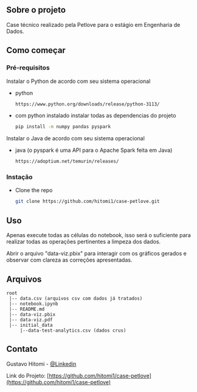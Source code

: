 ## Sobre o projeto

Case técnico realizado pela Petlove para o estágio em Engenharia de Dados.

## Como começar

### Pré-requisitos

Instalar o Python de acordo com seu sistema operacional
- python
  ```sh
  https://www.python.org/downloads/release/python-3113/
  ```
- com python instalado instalar todas as dependencias do projeto
  ```sh
  pip install -m numpy pandas pyspark
  ```
Instalar o Java de acordo com seu sistema operacional
- java (o pyspark é uma API para o Apache Spark feita em Java)
  ```sh
  https://adoptium.net/temurin/releases/
  ```

### Instação

- Clone the repo
   ```sh
   git clone https://github.com/hitomi1/case-petlove.git
   ```

## Uso

Apenas execute todas as células do notebook, isso será o suficiente para realizar todas as operações pertinentes a limpeza dos dados.

Abrir o arquivo "data-viz.pbix" para interagir com os gráficos gerados e observar com clareza as correções apresentadas.


## Arquivos
```
root
 |-- data.csv (arquivos csv com dados já tratados)
 |-- notebook.ipynb 
 |-- README.md
 |-- data-viz.pbix
 |-- data-viz.pdf
 |-- initial_data
     |--data-test-analytics.csv (dados crus)
```


## Contato

Gustavo Hitomi - [@Linkedin](https://www.linkedin.com/in/gustavohitomi/)

Link do Projeto: [https://github.com/hitomi1/case-petlove](https://github.com/hitomi1/case-petlove)
